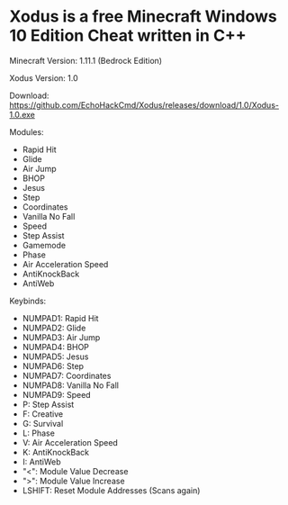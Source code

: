 # Xodus is a free Minecraft Windows 10 Edition Cheat written in C++ 

Minecraft Version: 1.11.1 (Bedrock Edition)

Xodus Version: 1.0

Download: https://github.com/EchoHackCmd/Xodus/releases/download/1.0/Xodus-1.0.exe

Modules:

- Rapid Hit
- Glide
- Air Jump
- BHOP
- Jesus
- Step
- Coordinates
- Vanilla No Fall
- Speed
- Step Assist
- Gamemode
- Phase
- Air Acceleration Speed
- AntiKnockBack
- AntiWeb

Keybinds:

- NUMPAD1: Rapid Hit
- NUMPAD2: Glide
- NUMPAD3: Air Jump
- NUMPAD4: BHOP
- NUMPAD5: Jesus
- NUMPAD6: Step
- NUMPAD7: Coordinates
- NUMPAD8: Vanilla No Fall
- NUMPAD9: Speed
- P: Step Assist
- F: Creative
- G: Survival
- L: Phase
- V: Air Acceleration Speed
- K: AntiKnockBack
- I: AntiWeb
- "<": Module Value Decrease
- ">": Module Value Increase
- LSHIFT: Reset Module Addresses (Scans again)
